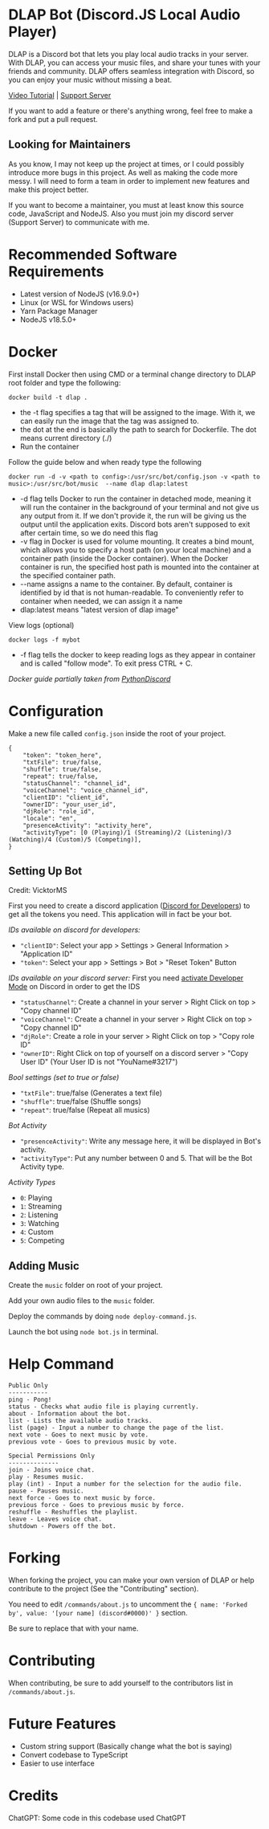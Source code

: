 # DLAP Bot (Discord.JS Local Audio Player)

DLAP is a Discord bot that lets you play local audio tracks in your server. With DLAP, you can access your music files, and share your tunes with your friends and community. DLAP offers seamless integration with Discord, so you can enjoy your music without missing a beat.

[Video Tutorial](https://youtu.be/Gvva8LHjOOo) | 
[Support Server](https://discord.gg/EFhRDqG)

If you want to add a feature or there's anything wrong, feel free to make a fork and put a pull request.

## Looking for Maintainers
As you know, I may not keep up the project at times, or I could possibly introduce more bugs in this project. 
As well as making the code more messy. I will need to form a team in order to implement new features and make this project better. 

If you want to become a maintainer, you must at least know this source code, JavaScript and NodeJS. 
Also you must join my discord server (Support Server) to communicate with me.

# Recommended Software Requirements
- Latest version of NodeJS (v16.9.0+)
- Linux (or WSL for Windows users)
- Yarn Package Manager
- NodeJS v18.5.0+

# Docker
First install Docker then using CMD or a terminal change directory to DLAP root folder and type the following:
```
docker build -t dlap .
```

- the -t flag specifies a tag that will be assigned to the image. With it, we can easily run the image that the tag was assigned to.
- the dot at the end is basically the path to search for Dockerfile. The dot means current directory (./)
- Run the container

Follow the guide below and when ready type the following
```
docker run -d -v <path to config>:/usr/src/bot/config.json -v <path to music>:/usr/src/bot/music  --name dlap dlap:latest
```

- -d flag tells Docker to run the container in detached mode, meaning it will run the container in the background of your terminal and not give us any output from it. If we don't provide it, the run will be giving us the output until the application exits. Discord bots aren't supposed to exit after certain time, so we do need this flag
- -v flag in Docker is used for volume mounting. It creates a bind mount, which allows you to specify a host path (on your local machine) and a container path (inside the Docker container). When the Docker container is run, the specified host path is mounted into the container at the specified container path.
- --name assigns a name to the container. By default, container is identified by id that is not human-readable. To conveniently refer to container when needed, we can assign it a name
- dlap:latest means "latest version of dlap image"

View logs (optional)
```
docker logs -f mybot
```

- -f flag tells the docker to keep reading logs as they appear in container and is called "follow mode". To exit press CTRL + C.

*Docker guide partially taken from [PythonDiscord](https://www.pythondiscord.com/pages/guides/python-guides/docker-hosting-guide/#creating-dockerfile)*

# Configuration
Make a new file called `config.json` inside the root of your project.
```
{
    "token": "token_here",
    "txtFile": true/false,
    "shuffle": true/false,
    "repeat": true/false,
    "statusChannel": "channel_id",
    "voiceChannel": "voice_channel_id",
    "clientID": "client_id",
    "ownerID": "your_user_id",
    "djRole": "role_id",
    "locale": "en",
    "presenceActivity": "activity_here",
    "activityType": [0 (Playing)/1 (Streaming)/2 (Listening)/3 (Watching)/4 (Custom)/5 (Competing)],
}
```

## Setting Up Bot
Credit: VicktorMS

First you need to create a discord application ([Discord for Developers](https://discord.com/developers/applications)) to get all the tokens you need.
This application will in fact be your bot.


*IDs available on discord for developers:*
- `"clientID"`: Select your app > Settings > General Information > "Application ID"
- `"token"`: Select your app > Settings > Bot > "Reset Token" Button

*IDs available on your discord server:*
First you need [activate Developer Mode](https://linuxhint.com/enable-or-disable-developer-mode-discord/#:~:text=To%20enable%20or%20disable%20developer%20mode%20on%20Discord%2C%20first%20launch,the%20%E2%80%9CDeveloper%20Mode%E2%80%9D%20toggle.) on Discord in order to get the IDS
- `"statusChannel"`: Create a channel in your server > Right Click on top > "Copy channel ID"
- `"voiceChannel"`: Create a channel in your server > Right Click on top > "Copy channel ID"
- `"djRole"`: Create a role in your server > Right Click on top > "Copy role ID"
- `"ownerID"`: Right Click on top of yourself on a discord server > "Copy User ID" (Your User ID is not "YouName#3217")

*Bool settings (set to true or false)*
- `"txtFile"`: true/false (Generates a text file)
- `"shuffle"`: true/false (Shuffle songs)
- `"repeat"`: true/false (Repeat all musics)

*Bot Activity*
- `"presenceActivity"`: Write any message here, it will be displayed in Bot's activity.
- `"activityType"`: Put any number between 0 and 5. That will be the Bot Activity type.

*Activity Types*

- `0`: Playing
- `1`: Streaming
- `2`: Listening
- `3`: Watching
- `4`: Custom
- `5`: Competing

## Adding Music

Create the `music` folder on root of your project.

Add your own audio files to the `music` folder.

Deploy the commands by doing `node deploy-command.js`.

Launch the bot using `node bot.js` in terminal.

# Help Command
```
Public Only
-----------
ping - Pong!
status - Checks what audio file is playing currently.
about - Information about the bot.
list - Lists the available audio tracks.
list (page) - Input a number to change the page of the list.
next vote - Goes to next music by vote.
previous vote - Goes to previous music by vote.

Special Permissions Only
--------------
join - Joins voice chat.
play - Resumes music.
play (int) - Input a number for the selection for the audio file.
pause - Pauses music.
next force - Goes to next music by force.
previous force - Goes to previous music by force.
reshuffle - Reshuffles the playlist.
leave - Leaves voice chat.
shutdown - Powers off the bot.
```

# Forking
When forking the project, you can make your own version of DLAP or help contribute to the project (See the "Contributing" section).

You need to edit `/commands/about.js` to uncomment the `{ name: 'Forked by', value: '[your name] (discord#0000)' }` section.

Be sure to replace that with your name.

# Contributing
When contributing, be sure to add yourself to the contributors list in `/commands/about.js`.

# Future Features
* Custom string support (Basically change what the bot is saying)
* Convert codebase to TypeScript
* Easier to use interface

# Credits
ChatGPT: Some code in this codebase used ChatGPT
